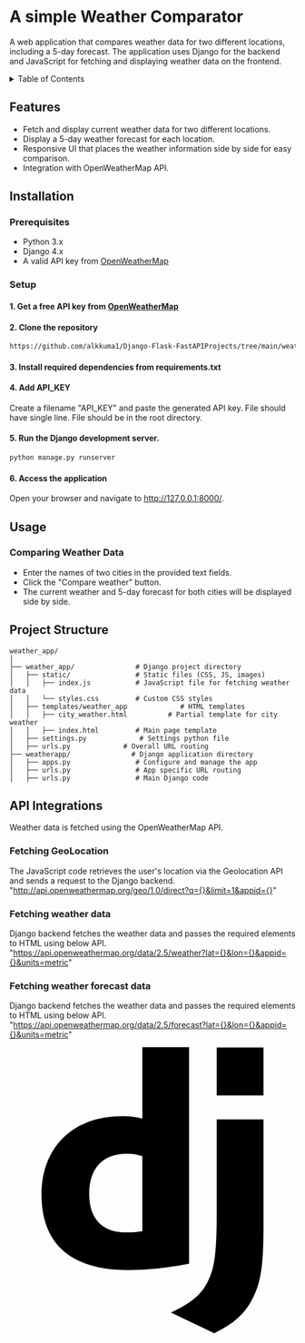 # A simple Weather Comparator

A web application that compares weather data for two different locations, including a 5-day forecast. The application uses Django for the backend and JavaScript for fetching and displaying weather data on the frontend.

<details>
  <summary>Table of Contents</summary>
  <ul>
  		<li> <a href="#Features">Features</a> </li>
        <li><a href="#Installation">Installation</a></li>
      	<li><a href="#Usage">Usage</a></li>
      	<li><a href="#Project Structure">Project Structure</a></li>
      	<li><a href="#API Integration">API Integration</a></li>
  </ul>
</details>

## Features

- Fetch and display current weather data for two different locations.
- Display a 5-day weather forecast for each location.
- Responsive UI that places the weather information side by side for easy comparison.
- Integration with OpenWeatherMap API.

## Installation
### Prerequisites
- Python 3.x
- Django 4.x
- A valid API key from <a href="https://openweathermap.org/"> OpenWeatherMap </a>

### Setup
#### 1. Get a free API key from <a href="https://openweathermap.org/"> OpenWeatherMap </a>
#### 2. Clone the repository
```sh
https://github.com/alkkuma1/Django-Flask-FastAPIProjects/tree/main/weather_app
```
#### 3. Install required dependencies from requirements.txt
#### 4. Add API_KEY
Create a filename "API_KEY" and paste the generated API key. File should have single line. File should be in the root directory.
#### 5. Run the Django development server.
```sh
python manage.py runserver
```
#### 6. Access the application
Open your browser and navigate to http://127.0.0.1:8000/.

## Usage
### Comparing Weather Data
-  Enter the names of two cities in the provided text fields.
- Click the "Compare weather" button.
- The current weather and 5-day forecast for both cities will be displayed side by side.

## Project Structure
```
weather_app/
│
├── weather_app/               # Django project directory
│   ├── static/                # Static files (CSS, JS, images)
│   │   ├── index.js           # JavaScript file for fetching weather data
│   │   └── styles.css         # Custom CSS styles
│   ├── templates/weather_app             # HTML templates
│   │   ├── city_weather.html          # Partial template for city weather
│   │   ├── index.html         # Main page template
│   ├── settings.py             # Settings python file
│   ├── urls.py             # Overall URL routing
├── weatherapp/               # Django application directory
│   ├── apps.py                # Configure and manage the app
│   ├── urls.py                # App specific URL routing
│   ├── urls.py                # Main Django code
```

## API Integrations
Weather data is fetched using the OpenWeatherMap API.
### Fetching GeoLocation
The JavaScript code retrieves the user's location via the Geolocation API and sends a request to the Django backend.
"http://api.openweathermap.org/geo/1.0/direct?q={}&limit=1&appid={}"
### Fetching weather data
Django backend fetches the weather data and passes the required elements to HTML using below API.
"https://api.openweathermap.org/data/2.5/weather?lat={}&lon={}&appid={}&units=metric"
### Fetching weather forecast data
Django backend fetches the weather data and passes the required elements to HTML using below API.
"https://api.openweathermap.org/data/2.5/forecast?lat={}&lon={}&appid={}&units=metric"

<svg role="img" viewBox="0 0 24 24" xmlns="http://www.w3.org/2000/svg"><title>Django</title><path d="M11.146 0h3.924v18.166c-2.013.382-3.491.535-5.096.535-4.791 0-7.288-2.166-7.288-6.32 0-4.002 2.65-6.6 6.753-6.6.637 0 1.121.05 1.707.203zm0 9.143a3.894 3.894 0 00-1.325-.204c-1.988 0-3.134 1.223-3.134 3.365 0 2.09 1.096 3.236 3.109 3.236.433 0 .79-.025 1.35-.102V9.142zM21.314 6.06v9.098c0 3.134-.229 4.638-.917 5.937-.637 1.249-1.478 2.039-3.211 2.905l-3.644-1.733c1.733-.815 2.574-1.53 3.109-2.625.561-1.121.739-2.421.739-5.835V6.059h3.924zM17.39.021h3.924v4.026H17.39z"/></svg>